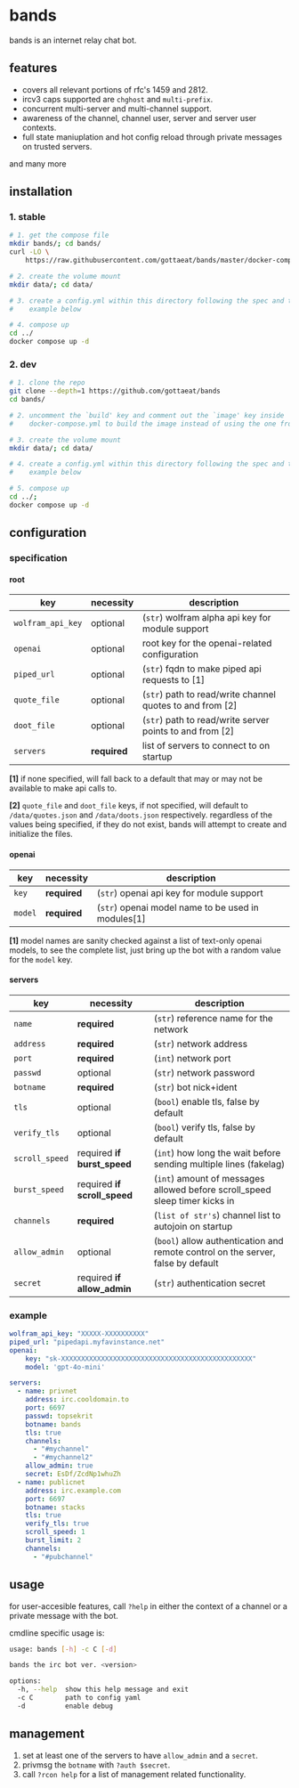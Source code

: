 # bands
bands is an internet relay chat bot.

## features
- covers all relevant portions of rfc's 1459 and 2812.
- ircv3 caps supported are `chghost` and `multi-prefix`.
- concurrent multi-server and multi-channel support.
- awareness of the channel, channel user, server and server user contexts.
- full state maniuplation and hot config reload through private messages on
  trusted servers.

and many more

## installation
### 1. stable
```sh
# 1. get the compose file
mkdir bands/; cd bands/
curl -LO \
    https://raw.githubusercontent.com/gottaeat/bands/master/docker-compose.yml

# 2. create the volume mount
mkdir data/; cd data/

# 3. create a config.yml within this directory following the spec and the
#    example below

# 4. compose up
cd ../
docker compose up -d
```

### 2. dev
```sh
# 1. clone the repo
git clone --depth=1 https://github.com/gottaeat/bands
cd bands/

# 2. uncomment the `build' key and comment out the `image' key inside
#    docker-compose.yml to build the image instead of using the one from ghcr

# 3. create the volume mount
mkdir data/; cd data/

# 4. create a config.yml within this directory following the spec and the
#    example below

# 5. compose up
cd ../;
docker compose up -d
```

## configuration
### specification
#### root
| key               | necessity     | description                                               |
|-------------------|---------------|-----------------------------------------------------------|
| `wolfram_api_key` | optional      | (`str`) wolfram alpha api key for module support          |
| `openai`          | optional      | root key for the openai-related configuration             |
| `piped_url`       | optional      | (`str`) fqdn to make piped api requests to [1]            |
| `quote_file`      | optional      | (`str`) path to read/write channel quotes to and from [2] |
| `doot_file`       | optional      | (`str`) path to read/write server points to and from [2]  |
| `servers`         | __required__  | list of servers to connect to on startup                  |

__[1]__ if none specified, will fall back to a default that may or may not be
available to make api calls to.

__[2]__ `quote_file` and `doot_file` keys, if not specified, will default to
`/data/quotes.json` and `/data/doots.json` respectively. regardless of the
values being specified, if they do not exist, bands will attempt to create and
initialize the files.

#### openai
| key     | necessity    | description                                        |
|---------|--------------|----------------------------------------------------|
| `key`   | __required__ | (`str`) openai api key for module support          |
| `model` | __required__ | (`str`) openai model name to be used in modules[1] |

__[1]__ model names are sanity checked against a list of text-only openai
models, to see the complete list, just bring up the bot with a random value for
the `model` key.

#### servers
| key            | necessity                    | description                                                                      |
|----------------|------------------------------|----------------------------------------------------------------------------------|
| `name`         | __required__                 | (`str`) reference name for the network                                           |
| `address`      | __required__                 | (`str`) network address                                                          |
| `port`         | __required__                 | (`int`) network port                                                             |
| `passwd`       | optional                     | (`str`) network password                                                         |
| `botname`      | __required__                 | (`str`) bot nick+ident                                                           |
| `tls`          | optional                     | (`bool`) enable tls, false by default                                            |
| `verify_tls`   | optional                     | (`bool`) verify tls, false by default                                            |
| `scroll_speed` | required __if burst_speed__  | (`int`) how long the wait before sending multiple lines (fakelag)                |
| `burst_speed`  | required __if scroll_speed__ | (`int`) amount of messages allowed before scroll_speed sleep timer kicks in      |
| `channels`     | __required__                 | (`list of str's`) channel list to autojoin on startup                            |
| `allow_admin`  | optional                     | (`bool`) allow authentication and remote control on the server, false by default |
| `secret`       | required __if allow_admin__  | (`str`) authentication secret                                                    |

### example
```yml
wolfram_api_key: "XXXXX-XXXXXXXXXX"
piped_url: "pipedapi.myfavinstance.net"
openai:
    key: "sk-XXXXXXXXXXXXXXXXXXXXXXXXXXXXXXXXXXXXXXXXXXXXXXXX"
    model: 'gpt-4o-mini'

servers:
  - name: privnet
    address: irc.cooldomain.to
    port: 6697
    passwd: topsekrit
    botname: bands
    tls: true
    channels:
      - "#mychannel"
      - "#mychannel2"
    allow_admin: true
    secret: EsDf/ZcdNp1whuZh
  - name: publicnet
    address: irc.example.com
    port: 6697
    botname: stacks
    tls: true
    verify_tls: true
    scroll_speed: 1
    burst_limit: 2
    channels:
      - "#pubchannel"
```

## usage
for user-accesible features, call `?help` in either the context of a channel or
a private message with the bot.

cmdline specific usage is:
```sh
usage: bands [-h] -c C [-d]

bands the irc bot ver. <version>

options:
  -h, --help  show this help message and exit
  -c C        path to config yaml
  -d          enable debug
```

## management
1. set at least one of the servers to have `allow_admin` and a `secret`.
2. privmsg the `botname` with `?auth $secret`.
3. call `?rcon help` for a list of management related functionality.
